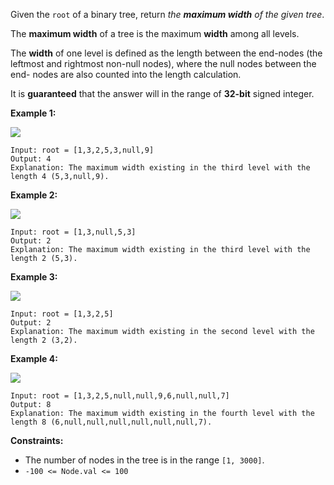 Given the `root` of a binary tree, return _the **maximum width** of the given
tree_.

The **maximum width** of a tree is the maximum **width** among all levels.

The **width** of one level is defined as the length between the end-nodes (the
leftmost and rightmost non-null nodes), where the null nodes between the end-
nodes are also counted into the length calculation.

It is **guaranteed** that the answer will in the range of **32-bit** signed
integer.



**Example 1:**

![](https://assets.leetcode.com/uploads/2021/05/03/width1-tree.jpg)

    
    
    Input: root = [1,3,2,5,3,null,9]
    Output: 4
    Explanation: The maximum width existing in the third level with the length 4 (5,3,null,9).
    

**Example 2:**

![](https://assets.leetcode.com/uploads/2021/05/03/width2-tree.jpg)

    
    
    Input: root = [1,3,null,5,3]
    Output: 2
    Explanation: The maximum width existing in the third level with the length 2 (5,3).
    

**Example 3:**

![](https://assets.leetcode.com/uploads/2021/05/03/width3-tree.jpg)

    
    
    Input: root = [1,3,2,5]
    Output: 2
    Explanation: The maximum width existing in the second level with the length 2 (3,2).
    

**Example 4:**

![](https://assets.leetcode.com/uploads/2021/05/03/width4-tree.jpg)

    
    
    Input: root = [1,3,2,5,null,null,9,6,null,null,7]
    Output: 8
    Explanation: The maximum width existing in the fourth level with the length 8 (6,null,null,null,null,null,null,7).
    



**Constraints:**

  * The number of nodes in the tree is in the range `[1, 3000]`.
  * `-100 <= Node.val <= 100`

